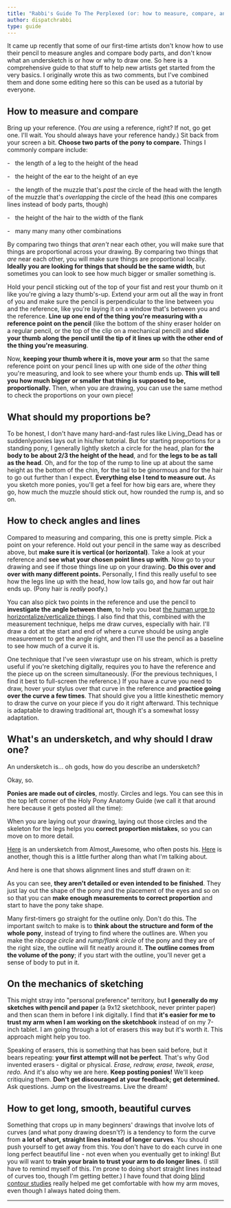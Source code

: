 ```yaml
---
title: "Rabbi's Guide To The Perplexed (or: how to measure, compare, and sketch your way to proportionality.)"
author: dispatchrabbi
type: guide
---
```

It came up recently that some of our first-time artists don't know how to use their pencil to measure angles and compare body parts, and don't know what an undersketch is or how or why to draw one. So here is a comprehensive guide to that stuff to help new artists get started from the very basics. I originally wrote this as two comments, but I've combined them and done some editing here so this can be used as a tutorial by everyone.

<Ponymote mote="twismug" text="I'm gonna do this in excruciating detail so that, even if you know some of this stuff, it might help someone who has never seen how to do it before."/>
<Ponymote mote="twismile" text="Starting from the baseline never hurt, and even if you are experienced, maybe you will pick up something you didn't consciously know before."/>


## How to measure and compare

Bring up your reference. (You _are_ using a reference, right? If not, go get one. I'll wait. You should always have your reference handy.) Sit back from your screen a bit. **Choose two parts of the pony to compare.** Things I commonly compare include:

-   the length of a leg to the height of the head

-   the height of the ear to the height of an eye

-   the length of the muzzle that's _past_ the circle of the head with the length of the muzzle that's _overlapping_ the circle of the head (this one compares lines instead of body parts, though)

-   the height of the hair to the width of the flank

-   many many many other combinations

<Ponymote mote="rarityyell" text="Compare ALL the things!"/>

By comparing two things that _aren't_ near each other, you will make sure that things are proportional across your drawing. By comparing two things that _are_ near each other, you will make sure things are proportional locally. **Ideally you are looking for things that should be the same width**, but sometimes you can look to see how much bigger or smaller something is.

Hold your pencil sticking out of the top of your fist and rest your thumb on it like you're giving a lazy thumb's-up. Extend your arm out all the way in front of you and make sure the pencil is perpendicular to the line between you and the reference, like you're laying it on a window that's between you and the reference.
<Ponymote mote="flutterwink" text="Why all the way? So that whenever you measure, you know your pencil will be the same distance from your eyes."/>
**Line up one end of the thing you're measuring with a reference point on the pencil** (like the bottom of the shiny eraser holder on a regular pencil, or the top of the clip on a mechanical pencil) and **slide your thumb along the pencil until the tip of it lines up with the other end of the thing you're measuring**.

<Ponymote mote="squintyjack" text="Steady, steady..."/>

Now, **keeping your thumb where it is, move your arm** so that the same reference point on your pencil lines up with one side of the _other_ thing you're measuring, and look to see where your thumb ends up. **This will tell you how much bigger or smaller that thing is supposed to be, proportionally.** Then, when you are drawing, you can use the same method to check the proportions on your own piece!


## What should my proportions be?

<Ponymote mote="bonbon"/>

To be honest, I don't have many hard-and-fast rules like Living_Dead has or suddenlyponies lays out in his/her tutorial. But for starting proportions for a standing pony, I generally lightly sketch a circle for the head, plan for **the body to be about 2/3 the height of the head**, and for **the legs to be as tall as the head**. Oh, and for the top of the rump to line up at about the same height as the bottom of the chin, for the tail to be ginormous and for the hair to go out further than I expect. **Everything else I tend to measure out.** As you sketch more ponies, you'll get a feel for how big ears are, where they go, how much the muzzle should stick out, how rounded the rump is, and so on.


## How to check angles and lines

Compared to measuring and comparing, this one is pretty simple. Pick a point on your reference. Hold out your pencil in the same way as described above, but **make sure it is vertical (or horizontal)**. Take a look at your reference and **see what your chosen point lines up with**. Now go to your drawing and see if those things line up on your drawing. **Do this over and over with many different points.** Personally, I find this really useful to see how the legs line up with the head, how low tails go, and how far out hair ends up. (Pony hair is _really_ poofy.)
<Ponymote mote="ohhi" text="POOF!"/>

You can also pick two points in the reference and use the pencil to **investigate the angle between them**, to help you beat [the human urge to horizontalize/verticalize things](http://www.reddit.com/r/MLPdrawingschool/comments/nxdpy/dont_panic_a_drawing_guide_from_beginner_to/). I also find that this, combined with the measurement technique, helps me draw curves, especially with hair. I'll draw a dot at the start and end of where a curve should be using angle measurement to get the angle right, and then I'll use the pencil as a baseline to see how much of a curve it is.

<Ponymote mote="twiquery" text="I'm only here because this paragraph mentions viwrastupr."/>

One technique that I've seen viwrastupr use on his stream, which is pretty useful if you're sketching digitally, requires you to have the reference and the piece up on the screen simultaneously. (For the previous techniques, I find it best to full-screen the reference.) If you have a curve you need to draw, hover your stylus over that curve in the reference and **practice going over the curve a few times**. That should give you a little kinesthetic memory to draw the curve on your piece if you do it right afterward. This technique is adaptable to drawing traditional art, though it's a somewhat lossy adaptation.


## What's an undersketch, and why should I draw one?

An undersketch is… oh gods, how do you describe an undersketch?

Okay, so.
<Ponymote mote="c23" text="Here's the Earth..."/>

**Ponies are made out of circles**, mostly. Circles and legs. You can see this in the top left corner of the Holy Pony Anatomy Guide (we call it that around here because it gets posted all the time):

<GuideFullWidthImage :src="VertreVimg" href="https://www.deviantart.com/vertrev/art/AMG-so-much-pony-VertreV-201791308" artist="VertreV"/>

When you are laying out your drawing, laying out those circles and the skeleton for the legs helps you **correct proportion mistakes**, so you can move on to more detail.

<Ponymote mote="a03" text="Time for some examples!"/>

<!-- TODO: new images for the below examples, since those have been deleted :< -->

[Here](http://www.reddit.com/tb/p4f9p) is an undersketch from Almost_Awesome, who often posts his.
[Here](http://www.reddit.com/tb/p1iko) is another, though this is a little further along than what I'm talking about.

And here is one that shows alignment lines and stuff drawn on it:
<GuideFullWidthImage :src="AlignmentLinesSketch"/>

As you can see, **they aren't detailed or even intended to be finished**. They just lay out the shape of the pony and the placement of the eyes and so on so that you can **make enough measurements to correct proportion** and start to have the pony take shape.

<Ponymote mote="octavia"/>

Many first-timers go straight for the outline only. Don't do this. The important switch to make is to **think about the structure and form of the whole pony**, instead of trying to find where the outlines are. When you make the _ribcage circle_ and _rump/flank circle_ of the pony and they are of the right size, the outline will fit neatly around it. **The outline comes from the volume of the pony**; if you start with the outline, you'll never get a sense of body to put in it.


## On the mechanics of sketching

<Ponymote mote="rdsitting"/>

This might stray into "personal preference" territory, but **I generally do my sketches with pencil and paper** (a 9x12 sketchbook, never printer paper) and then scan them in before I ink digitally. I find that **it's easier for me to trust my arm when I am working on the sketchbook** instead of on my 7-inch tablet. I am going through a lot of erasers this way but it's worth it. This approach might help you too.

<Ponymote mote="lyra"/>

Speaking of erasers, this is something that has been said before, but it bears repeating: **your first attempt will not be perfect**. That's why God invented erasers - digital or physical. _Erase, redraw, erase, tweak, erase, redo._ And it's also why we are here. **Keep posting ponies!** We'll keep critiquing them. **Don't get discouraged at your feedback; get determined.** Ask questions. Jump on the livestreams. Live the dream!


## How to get long, smooth, beautiful curves

<Ponymote mote="hmmm"/>

Something that crops up in many beginners' drawings that involve lots of curves (and what pony drawing doesn't?) is a tendency to form the curve from **a lot of short, straight lines instead of longer curves**. You should push yourself to get away from this. You don't have to do each curve in one long perfect beautiful line - not even when you eventually get to inking! But you will want to **train your brain to trust your arm to do longer lines**. (I still have to remind myself of this. I'm prone to doing short straight lines instead of curves too, though I'm getting better.) I have found that doing [blind contour studies](http://en.wikipedia.org/wiki/Blind_contour_drawing) really helped me get comfortable with how my arm moves, even though I always hated doing them.

-----

<Ponymote mote="twismile" text="I know this is a giant wall of text, but all the stuff that's here is important (except the jokes and asides) and it's stuff that might not ever get mentioned to you. I've even put some emotes in to help break it up and bolded the key points, but you shouldn't skim this. I hope this guide proves useful to at least a few people."/>

<script setup lang="ts">
import VertreVimg from './VertreV-201791308.jpg'
import AlignmentLinesSketch from './alignmentlines-sketch.jpg'
</script>